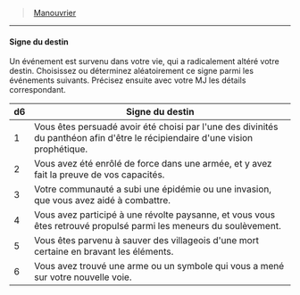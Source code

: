 ﻿---
!Generic
Id: background_manouvrier_hd.md#signe-du-destin
ParentLink: background_manouvrier_hd.md#manouvrier
Name: Signe du destin
ParentName: Manouvrier
NameLevel: 4
---
> [Manouvrier](hd_background_manouvrier.md)

---

#### Signe du destin

Un événement est survenu dans votre vie, qui a radicalement altéré votre destin. Choisissez ou déterminez aléatoirement ce signe parmi les événements suivants. Précisez ensuite avec votre MJ les détails correspondant.

|d6|Signe du destin|
|---|---|
|1|Vous êtes persuadé avoir été choisi par l'une des divinités du panthéon afin d'être le récipiendaire d'une vision prophétique.|
|2|Vous avez été enrôlé de force dans une armée, et y avez fait la preuve de vos capacités.|
|3|Votre communauté a subi une épidémie ou une invasion, que vous avez aidé à combattre.|
|4|Vous avez participé à une révolte paysanne, et vous vous êtes retrouvé propulsé parmi les meneurs du soulèvement.|
|5|Vous êtes parvenu à sauver des villageois d'une mort certaine en bravant les éléments.|
|6|Vous avez trouvé une arme ou un symbole qui vous a mené sur votre nouvelle voie.|

